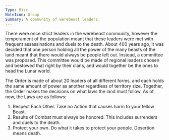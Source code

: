 ```yaml
---
Type: Misc.
NoteIcon: Group
Summary: A community of werebeast leaders.
---
```

There were once strict leaders in the werebeast community, however the temperament of the population meant that these leaders were met with frequent assassinations and duels to the death. About 400 years ago, it was decided that one person holding all the power of the many beasts of the land meant that there would always be people left out. Instead, a committee was proposed. This committee would be made of regional leaders chosen and bestowed that right by their clans, and would together be the ones to head the Lunar world.

The Order is made of about 20 leaders of all different forms, and each holds the same amount of power as another regardless of territory size. Together, the Order makes the decisions on what laws the land must follow. As of now, the Laws are as follows:

1. Respect Each Other. Take no Action that causes harm to your fellow Beast.
2. Results of Combat must always be honored. This includes surrenders and duels to the death.
3. Protect your own. Do what it takes to protect your people. Desertion means death.
